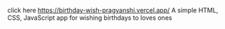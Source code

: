 click here https://birthday-wish-pragyanshi.vercel.app/
A simple HTML, CSS, JavaScript app for wishing birthdays to loves ones
